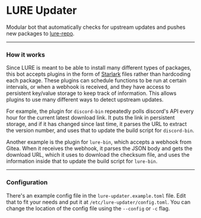 # LURE Updater

Modular bot that automatically checks for upstream updates and pushes new packages to [lure-repo](https://github.com/Elara6331/lure-repo).

---

### How it works

Since LURE is meant to be able to install many different types of packages, this bot accepts plugins in the form of [Starlark](https://github.com/bazelbuild/starlark) files rather than hardcoding each package. These plugins can schedule functions to be run at certain intervals, or when a webhook is received, and they have access to persistent key/value storage to keep track of information. This allows plugins to use many different ways to detect upstream updates.

For example, the plugin for `discord-bin` repeatedly polls discord's API every hour for the current latest download link. It puts the link in persistent storage, and if it has changed since last time, it parses the URL to extract the version number, and uses that to update the build script for `discord-bin`.

Another example is the plugin for `lure-bin`, which accepts a webhook from Gitea. When it receives the webhook, it parses the JSON body and gets the download URL, which it uses to download the checksum file, and uses the information inside that to update the build script for `lure-bin`.

---

### Configuration

There's an example config file in the `lure-updater.example.toml` file. Edit that to fit your needs and put it at `/etc/lure-updater/config.toml`. You can change the location of the config file using the `--config` or `-c` flag.
